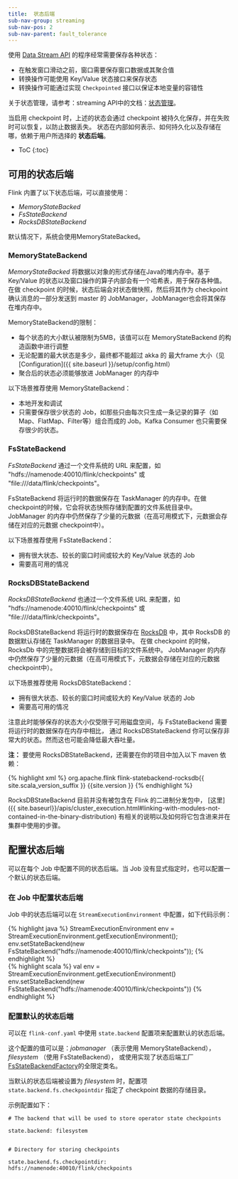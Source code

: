 ```yaml
---
title:  状态后端
sub-nav-group: streaming
sub-nav-pos: 2
sub-nav-parent: fault_tolerance
---
```

<!--
Licensed to the Apache Software Foundation (ASF) under one
or more contributor license agreements.  See the NOTICE file
distributed with this work for additional information
regarding copyright ownership.  The ASF licenses this file
to you under the Apache License, Version 2.0 (the
"License"); you may not use this file except in compliance
with the License.  You may obtain a copy of the License at

  http://www.apache.org/licenses/LICENSE-2.0

Unless required by applicable law or agreed to in writing,
software distributed under the License is distributed on an
"AS IS" BASIS, WITHOUT WARRANTIES OR CONDITIONS OF ANY
KIND, either express or implied.  See the License for the
specific language governing permissions and limitations
under the License.
-->

使用 [Data Stream API](index.html) 的程序经常需要保存各种状态：
* 在触发窗口滑动之前，窗口需要保存窗口数据或其聚合值
* 转换操作可能使用 Key/Value 状态接口来保存状态
* 转换操作可能通过实现 `Checkpointed` 接口以保证本地变量的容错性

关于状态管理，请参考：streaming API中的文档：[状态管理](state.html)。

当启用 checkpoint 时，上述的状态会通过 checkpoint 被持久化保存，并在失败时可以恢复，以防止数据丢失。
状态在内部如何表示、如何持久化以及存储在哪，依赖于用户所选择的 **状态后端**。

* ToC
{:toc}

## 可用的状态后端

Flink 内置了以下状态后端，可以直接使用：

 - *MemoryStateBacked*
 - *FsStateBackend*
 - *RocksDBStateBackend*

默认情况下，系统会使用MemoryStateBacked。


### MemoryStateBackend

*MemoryStateBacked* 将数据以对象的形式存储在Java的堆内存中。基于 Key/Value 的状态以及窗口操作的算子内部会有一个哈希表，用于保存各种值。
在做 checkpoint 的时候，状态后端会对状态做快照，然后将其作为 checkpoint 确认消息的一部分发送到 master 的 JobManager，JobManager也会将其保存在堆内存中。
 
MemoryStateBackend的限制：
  * 每个状态的大小默认被限制为5MB，该值可以在 MemoryStateBackend 的构造函数中进行调整
  * 无论配置的最大状态是多少，最终都不能超过 akka 的 最大frame 大小（见[Configuration]({{ site.baseurl }}/setup/config.html）
  * 聚合后的状态必须能够放进 JobManager 的内存中

以下场景推荐使用 MemoryStateBackend：

  * 本地开发和调试
  * 只需要保存很少状态的 Job，如那些只由每次只生成一条记录的算子（如Map、FlatMap、Filter等）组合而成的 Job。Kafka Consumer 也只需要保存很少的状态。


### FsStateBackend

*FsStateBackend* 通过一个文件系统的 URL 来配置，如 "hdfs://namenode:40010/flink/checkpoints" 或 "file:///data/flink/checkpoints"。

FsStateBackend 将运行时的数据保存在 TaskManager 的内存中。在做 checkpoint的时候，它会将状态快照存储到配置的文件系统目录中。
JobManager 的内存中仍然保存了少量的元数据（在高可用模式下，元数据会存储在对应的元数据 checkpoint中）。

以下场景推荐使用 FsStateBackend：
  * 拥有很大状态、较长的窗口时间或较大的 Key/Value 状态的 Job
  * 需要高可用的情况

### RocksDBStateBackend

*RocksDBStateBackend* 也通过一个文件系统 URL 来配置，如 "hdfs://namenode:40010/flink/checkpoints" 或 "file:///data/flink/checkpoints"。

RocksDBStateBackend 将运行时的数据保存在 [RocksDB](http://rocksdb.org) 中，其中 RocksDB 的数据默认存储在 TaskManager 的数据目录中。
在做 checkpoint 的时候，RocksDb 中的完整数据将会被存储到目标的文件系统中。
JobManager 的内存中仍然保存了少量的元数据（在高可用模式下，元数据会存储在对应的元数据 checkpoint中）。

以下场景推荐使用 RocksDBStateBackend：
  * 拥有很大状态、较长的窗口时间或较大的 Key/Value 状态的 Job
  * 需要高可用的情况

注意此时能够保存的状态大小仅受限于可用磁盘空间，与 FsStateBackend 需要将运行时的数据保存在内存中相比，
通过 RocksDBStateBackend 你可以保存非常大的状态。然而这也可能会降低最大吞吐量。

**注：** 要使用 RocksDBStateBackend，还需要在你的项目中加入以下 maven 依赖：

{% highlight xml %}
<dependency>
  <groupId>org.apache.flink</groupId>
  <artifactId>flink-statebackend-rocksdb{{ site.scala_version_suffix }}</artifactId>
  <version>{{site.version }}</version>
</dependency>
{% endhighlight %}

RocksDBStateBackend 目前并没有被包含在 Flink 的二进制分发包中，
[这里]({{ site.baseurl}}/apis/cluster_execution.html#linking-with-modules-not-contained-in-the-binary-distribution)
有相关的说明以及如何将它包含进来并在集群中使用的步骤。

## 配置状态后端

可以在每个 Job 中配置不同的状态后端。当 Job 没有显式指定时，也可以配置一个默认的状态后端。

### 在 Job 中配置状态后端

Job 中的状态后端可以在 `StreamExecutionEnvironment` 中配置，如下代码示例：

<div class="codetabs" markdown="1">
<div data-lang="java" markdown="1">
{% highlight java %}
StreamExecutionEnvironment env = StreamExecutionEnvironment.getExecutionEnvironment();
env.setStateBackend(new FsStateBackend("hdfs://namenode:40010/flink/checkpoints"));
{% endhighlight %}
</div>
<div data-lang="scala" markdown="1">
{% highlight scala %}
val env = StreamExecutionEnvironment.getExecutionEnvironment()
env.setStateBackend(new FsStateBackend("hdfs://namenode:40010/flink/checkpoints"))
{% endhighlight %}
</div>
</div>


### 配置默认的状态后端

可以在 `flink-conf.yaml` 中使用 `state.backend` 配置项来配置默认的状态后端。

这个配置的值可以是：*jobmanager* （表示使用 MemoryStateBackend）， *filesystem* （使用 FsStateBackend），
或使用实现了状态后端工厂[FsStateBackendFactory](https://github.com/apache/flink/blob/master/flink-runtime/src/main/java/org/apache/flink/runtime/state/filesystem/FsStateBackendFactory.java)的全限定类名。

当默认的状态后端被设置为 *filesystem* 时，配置项 `state.backend.fs.checkpointdir` 指定了 checkpoint 数据的存储目录。

示例配置如下：

~~~
# The backend that will be used to store operator state checkpoints

state.backend: filesystem


# Directory for storing checkpoints

state.backend.fs.checkpointdir: hdfs://namenode:40010/flink/checkpoints
~~~
